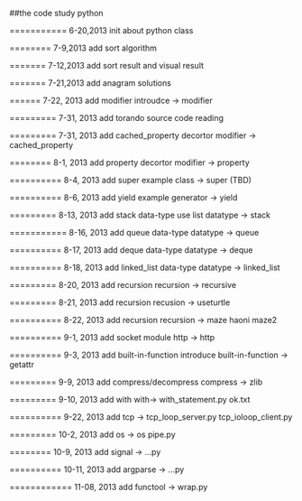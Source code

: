 ##the code study python

===========
6-20,2013   init about python class

========
7-9,2013   add sort algorithm

=======
7-12,2013 add sort result and visual result

=======
7-21,2013 add anagram solutions

======
7-22, 2013 add modifier introudce -> modifier

=========
7-31, 2013 add torando source code reading

=========
7-31, 2013 add cached_property decortor  modifier -> cached_property

========
8-1, 2013 add property decortor  modifier -> property

==========
8-4, 2013 add  super example class -> super (TBD) 

==========
8-6, 2013 add yield example generator -> yield

=========
8-13, 2013 add stack data-type use list datatype -> stack

===========
8-16, 2013 add queue data-type    datatype -> queue

==========
8-17, 2013 add deque data-type     datatype -> deque

==========
8-18, 2013 add linked_list data-type datatype -> linked_list

=========
8-20, 2013 add recursion recursion -> recursive

=========
8-21, 2013 add recursion recusion -> useturtle

==========
8-22, 2013 add recursion recursion -> maze haoni maze2

==========
9-1, 2013 add socket module  http -> http

==========
9-3, 2013 add built-in-function introduce  built-in-function -> getattr

=========
9-9, 2013 add compress/decompress   compress -> zlib

=========
9-10, 2013 add with with-> with_statement.py ok.txt

==========
9-22, 2013 add tcp -> tcp_loop_server.py  tcp_ioloop_client.py

=========
10-2, 2013 add os -> os pipe.py


========
10-9, 2013 add signal -> ...py

==========
10-11, 2013 add argparse -> ...py

============
11-08, 2013 add functool -> wrap.py
